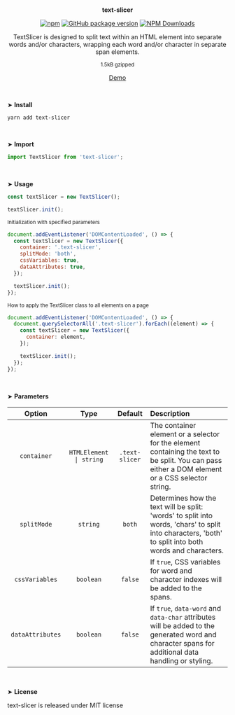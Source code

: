 <br>
<p align="center"><strong>text-slicer</strong></p>

<div align="center">

[![npm](https://img.shields.io/npm/v/text-slicer.svg?colorB=brightgreen)](https://www.npmjs.com/package/text-slicer)
[![GitHub package version](https://img.shields.io/github/package-json/v/ux-ui-pro/text-slicer.svg)](https://github.com/ux-ui-pro/text-slicer)
[![NPM Downloads](https://img.shields.io/npm/dm/text-slicer.svg?style=flat)](https://www.npmjs.org/package/text-slicer)

</div>

<p align="center">TextSlicer is designed to split text within an HTML element into separate words and/or characters, wrapping each word and/or character in separate span elements.</p>
<p align="center"><sup>1.5kB gzipped</sup></p>
<p align="center"><a href="https://codepen.io/ux-ui/full/vYMoGoG">Demo</a></p>
<br>

&#10148; **Install**

```console
yarn add text-slicer
```
<br>

&#10148; **Import**

```javascript
import TextSlicer from 'text-slicer';
```
<br>

&#10148; **Usage**

```javascript
const textSlicer = new TextSlicer();

textSlicer.init();
```

<sub>Initialization with specified parameters</sub>
```javascript
document.addEventListener('DOMContentLoaded', () => {
  const textSlicer = new TextSlicer({
    container: '.text-slicer',
    splitMode: 'both',
    cssVariables: true,
    dataAttributes: true,
  });

  textSlicer.init();
});
```

<sub>How to apply the TextSlicer class to all elements on a page</sub>
```javascript
document.addEventListener('DOMContentLoaded', () => {
  document.querySelectorAll('.text-slicer').forEach((element) => {
    const textSlicer = new TextSlicer({
      container: element,
    });

    textSlicer.init();
  });
});
```
<br>

&#10148; **Parameters**

|      Option       |          Type           |    Default     | Description                                                                                                                                           |
|:-----------------:|:-----------------------:|:--------------:|:------------------------------------------------------------------------------------------------------------------------------------------------------|
|    `container`    | `HTMLElement \| string` | `.text-slicer` | The container element or a selector for the element containing the text to be split. You can pass either a DOM element or a CSS selector string.      |
|    `splitMode`    |        `string`         |     `both`     | Determines how the text will be split: 'words' to split into words, 'chars' to split into characters, 'both' to split into both words and characters. |
|  `cssVariables`   |        `boolean`        |    `false`     | If `true`, CSS variables for word and character indexes will be added to the spans.                                                                   |
| `dataAttributes`  |        `boolean`        |    `false`     | If `true`, `data-word` and `data-char` attributes will be added to the generated word and character spans for additional data handling or styling.    |
<br>

&#10148; **License**

text-slicer is released under MIT license

